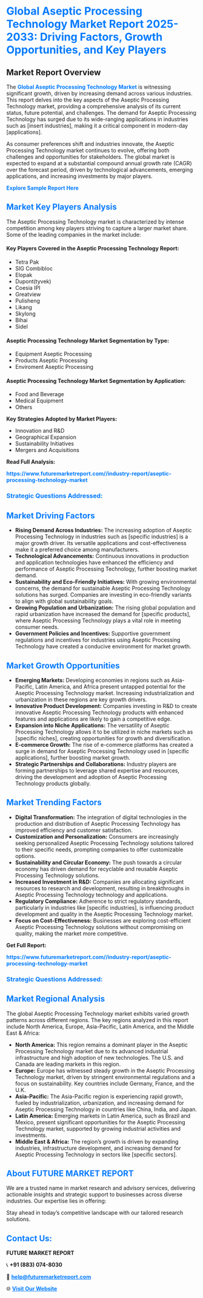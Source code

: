 <h1 style="color: #007BFF;">Global Aseptic Processing Technology Market Report 2025-2033: Driving Factors, Growth Opportunities, and Key Players</h1>

<section id="overview">
<h2>Market Report Overview</h2>
<p>The <a href="https://www.futuremarketreport.com//industry-report/aseptic-processing-technology-market" style="color: #007BFF; text-decoration: none;"><strong>Global Aseptic Processing Technology Market</strong></a> is witnessing significant growth, driven by increasing demand across various industries. This report delves into the key aspects of the Aseptic Processing Technology market, providing a comprehensive analysis of its current status, future potential, and challenges. The demand for Aseptic Processing Technology has surged due to its wide-ranging applications in industries such as [insert industries], making it a critical component in modern-day [applications].</p>
<p>As consumer preferences shift and industries innovate, the Aseptic Processing Technology market continues to evolve, offering both challenges and opportunities for stakeholders. The global market is expected to expand at a substantial compound annual growth rate (CAGR) over the forecast period, driven by technological advancements, emerging applications, and increasing investments by major players.</p>
</section>

<section id="overview">
<p><a href="https://www.futuremarketreport.com//request-sample/reportId=59084" style="color: #007BFF; text-decoration: none;"><strong>Explore Sample Report Here</strong></a></p>
</section>

<section id="key-players">
<h2 style="color: #007BFF;">Market Key Players Analysis</h2>
<p>The Aseptic Processing Technology market is characterized by intense competition among key players striving to capture a larger market share. Some of the leading companies in the market include:</p>
<h4>Key Players Covered in the Aseptic Processing Technology Report:</h4>
<ul><li>Tetra Pak</li><li>SIG Combibloc</li><li>Elopak</li><li>Dupont(tyvek)</li><li>Coesia IPI</li><li>Greatview</li><li>Pulisheng</li><li>Likang</li><li>Skylong</li><li>Bihai</li><li>Sidel</li></ul>
<h4>Aseptic Processing Technology Market Segmentation by Type:</h4>
<ul><li>Equipment Aseptic Processing</li><li>Products Aseptic Processing</li><li>Enviroment Aseptic Processing</li></ul>

<h4>Aseptic Processing Technology Market Segmentation by Application:</h4>
<ul><li>Food and Beverage</li><li>Medical Equipment</li><li>Others</li></ul>
<p><strong>Key Strategies Adopted by Market Players:</strong></p>
<ul>
<li>Innovation and R&D</li>
<li>Geographical Expansion</li>
<li>Sustainability Initiatives</li>
<li>Mergers and Acquisitions</li>
</ul>
</section>

<section>
<p><strong>Read Full Analysis: </strong></p><a href="https://www.futuremarketreport.com//industry-report/aseptic-processing-technology-market" style="color: #007BFF; text-decoration: none;"><strong>https://www.futuremarketreport.com//industry-report/aseptic-processing-technology-market</strong></a>
<h3 style="color: #007BFF;">Strategic Questions Addressed:</h3>
</section>

<section id="driving-factors">
<h2 style="color: #007BFF;">Market Driving Factors</h2>
<ul>
<li><strong>Rising Demand Across Industries:</strong> The increasing adoption of Aseptic Processing Technology in industries such as [specific industries] is a major growth driver. Its versatile applications and cost-effectiveness make it a preferred choice among manufacturers.</li>
<li><strong>Technological Advancements:</strong> Continuous innovations in production and application technologies have enhanced the efficiency and performance of Aseptic Processing Technology, further boosting market demand.</li>
<li><strong>Sustainability and Eco-Friendly Initiatives:</strong> With growing environmental concerns, the demand for sustainable Aseptic Processing Technology solutions has surged. Companies are investing in eco-friendly variants to align with global sustainability goals.</li>
<li><strong>Growing Population and Urbanization:</strong> The rising global population and rapid urbanization have increased the demand for [specific products], where Aseptic Processing Technology plays a vital role in meeting consumer needs.</li>
<li><strong>Government Policies and Incentives:</strong> Supportive government regulations and incentives for industries using Aseptic Processing Technology have created a conducive environment for market growth.</li>
</ul>
</section>

<section id="growth-opportunities">
<h2 style="color: #007BFF;">Market Growth Opportunities</h2>
<ul>
<li><strong>Emerging Markets:</strong> Developing economies in regions such as Asia-Pacific, Latin America, and Africa present untapped potential for the Aseptic Processing Technology market. Increasing industrialization and urbanization in these regions are key growth drivers.</li>
<li><strong>Innovative Product Development:</strong> Companies investing in R&D to create innovative Aseptic Processing Technology products with enhanced features and applications are likely to gain a competitive edge.</li>
<li><strong>Expansion into Niche Applications:</strong> The versatility of Aseptic Processing Technology allows it to be utilized in niche markets such as [specific niches], creating opportunities for growth and diversification.</li>
<li><strong>E-commerce Growth:</strong> The rise of e-commerce platforms has created a surge in demand for Aseptic Processing Technology used in [specific applications], further boosting market growth.</li>
<li><strong>Strategic Partnerships and Collaborations:</strong> Industry players are forming partnerships to leverage shared expertise and resources, driving the development and adoption of Aseptic Processing Technology products globally.</li>
</ul>
</section>

<section id="trending-factors">
<h2 style="color: #007BFF;">Market Trending Factors</h2>
<ul>
<li><strong>Digital Transformation:</strong> The integration of digital technologies in the production and distribution of Aseptic Processing Technology has improved efficiency and customer satisfaction.</li>
<li><strong>Customization and Personalization:</strong> Consumers are increasingly seeking personalized Aseptic Processing Technology solutions tailored to their specific needs, prompting companies to offer customizable options.</li>
<li><strong>Sustainability and Circular Economy:</strong> The push towards a circular economy has driven demand for recyclable and reusable Aseptic Processing Technology solutions.</li>
<li><strong>Increased Investment in R&D:</strong> Companies are allocating significant resources to research and development, resulting in breakthroughs in Aseptic Processing Technology technology and applications.</li>
<li><strong>Regulatory Compliance:</strong> Adherence to strict regulatory standards, particularly in industries like [specific industries], is influencing product development and quality in the Aseptic Processing Technology market.</li>
<li><strong>Focus on Cost-Effectiveness:</strong> Businesses are exploring cost-efficient Aseptic Processing Technology solutions without compromising on quality, making the market more competitive.</li>
</ul>
</section>

<section>
<p><strong>Get Full Report: </strong></p><a href="https://www.futuremarketreport.com//industry-report/aseptic-processing-technology-market" style="color: #007BFF; text-decoration: none;"><strong>https://www.futuremarketreport.com//industry-report/aseptic-processing-technology-market</strong></a>
<h3 style="color: #007BFF;">Strategic Questions Addressed:</h3>
</section>


<section id="regional-analysis">
<h2 style="color: #007BFF;">Market Regional Analysis</h2>
<p>The global Aseptic Processing Technology market exhibits varied growth patterns across different regions. The key regions analyzed in this report include North America, Europe, Asia-Pacific, Latin America, and the Middle East & Africa:</p>
<ul>
<li><strong>North America:</strong> This region remains a dominant player in the Aseptic Processing Technology market due to its advanced industrial infrastructure and high adoption of new technologies. The U.S. and Canada are leading markets in this region.</li>
<li><strong>Europe:</strong> Europe has witnessed steady growth in the Aseptic Processing Technology market, driven by stringent environmental regulations and a focus on sustainability. Key countries include Germany, France, and the U.K.</li>
<li><strong>Asia-Pacific:</strong> The Asia-Pacific region is experiencing rapid growth, fueled by industrialization, urbanization, and increasing demand for Aseptic Processing Technology in countries like China, India, and Japan.</li>
<li><strong>Latin America:</strong> Emerging markets in Latin America, such as Brazil and Mexico, present significant opportunities for the Aseptic Processing Technology market, supported by growing industrial activities and investments.</li>
<li><strong>Middle East & Africa:</strong> The region’s growth is driven by expanding industries, infrastructure development, and increasing demand for Aseptic Processing Technology in sectors like [specific sectors].</li>
</ul>
</section>

<footer>
<h2 style="color: #007BFF;">About FUTURE MARKET REPORT</h2>
<p>We are a trusted name in market research and advisory services, delivering actionable insights and strategic support to businesses across diverse industries. Our expertise lies in offering:</p>

<p>Stay ahead in today’s competitive landscape with our tailored research solutions.</p>

<h2 style="color: #007BFF;">Contact Us:</h2>
<p><strong>FUTURE MARKET REPORT</strong></p>
<p>📞 <strong>+91 (883) 074-8030</strong></p>
<p>📧 <strong><a href="mailto:help@futuremarketreport.com" style="color: #007BFF;">help@futuremarketreport.com</a></strong></p>
<p>🌐 <strong><a href="https://www.futuremarketreport.com/" style="color: #007BFF;">Visit Our Website</a></strong></p>
</footer>